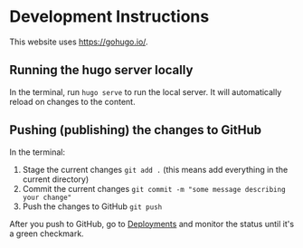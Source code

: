 
# Development Instructions

This website uses https://gohugo.io/.

## Running the hugo server locally
In the terminal, run `hugo serve` to run the local server. It will automatically reload on changes to the content.

## Pushing (publishing) the changes to GitHub
In the terminal:
1. Stage the current changes `git add .` (this means add everything in the current directory)
2. Commit the current changes `git commit -m "some message describing your change"`
3. Push the changes to GitHub `git push`

After you push to GitHub, go to [Deployments](https://github.com/k-yul/k-yul.github.io/deployments) and monitor the status until it's a green checkmark. 
